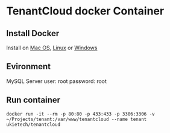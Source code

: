 # TenantCloud docker Container

## Install Docker

Install on [Mac OS](https://docs.docker.com/docker-for-mac/install/#download-docker-for-mac), [Linux](https://docs.docker.com/engine/installation/linux/docker-ce/ubuntu/) or [Windows](https://docs.docker.com/docker-for-windows/install/)

## Evironment
MySQL Server
user: root
password: root


## Run container
```docker run -it --rm -p 80:80 -p 433:433 -p 3306:3306 -v ~/Projects/tenant:/var/www/tenantcloud --name tenant ukietech/tenantcloud```


